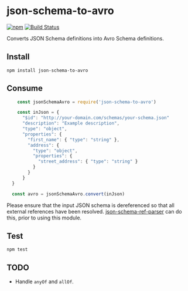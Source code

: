 # json-schema-to-avro

[![npm](https://img.shields.io/npm/v/json-schema-to-avro.svg)](https://www.npmjs.com/package/jsonschema-avro)
[![Build Status](https://travis-ci.org/katsanva/jsonschema-avro.svg?branch=master)](https://travis-ci.org/katsanva/jsonschema-avro)

Converts JSON Schema definitions into Avro Schema definitions.

## Install

    npm install json-schema-to-avro

## Consume

```js
    const jsonSchemaAvro = require('json-schema-to-avro')

    const inJson = {
      "$id": "http://your-domain.com/schemas/your-schema.json"
      "description": "Example description",
      "type": "object",
      "properties": {
        "first_name": { "type": "string" },
        "address": {
          "type": "object",
          "properties": {
            "street_address": { "type": "string" }
          }
        }
      }
  }

  const avro = jsonSchemaAvro.convert(inJson)
```

Please ensure that the input JSON schema is dereferenced so that all external references have been resolved. [json-schema-ref-parser](https://www.npmjs.com/package/json-schema-ref-parser) can do this, prior to using this module.

## Test

    npm test

## TODO

* Handle `anyOf` and `allOf`.
